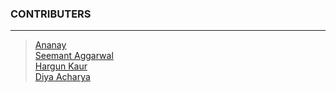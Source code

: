 ### CONTRIBUTERS

***

> [Ananay](https://github.com/fts18)\
[Seemant Aggarwal](https://github.com/seemantaggarwal)\
[Hargun Kaur](https://github.com/hkaur008)\
[Diya Acharya](https://github.com/diyaacharya)

